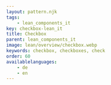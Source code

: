 ```yaml
---
layout: pattern.njk
tags: 
    - lean_components_it
key: checkbox-lean_it
title: Checkbox
parent: lean_components_it
image: lean/overview/checkbox.webp
keywords: checkbox, checkboxes, check
order: 60
availablelanguages: 
    - de
    - en
---
```

